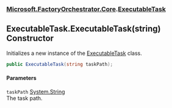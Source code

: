 ### [Microsoft.FactoryOrchestrator.Core](Microsoft_FactoryOrchestrator_Core.md 'Microsoft.FactoryOrchestrator.Core').[ExecutableTask](ExecutableTask.md 'Microsoft.FactoryOrchestrator.Core.ExecutableTask')
## ExecutableTask.ExecutableTask(string) Constructor
Initializes a new instance of the [ExecutableTask](ExecutableTask.md 'Microsoft.FactoryOrchestrator.Core.ExecutableTask') class.  
```csharp
public ExecutableTask(string taskPath);
```
#### Parameters
<a name='Microsoft_FactoryOrchestrator_Core_ExecutableTask_ExecutableTask(string)_taskPath'></a>
`taskPath` [System.String](https://docs.microsoft.com/en-us/dotnet/api/System.String 'System.String')  
The task path.
  
